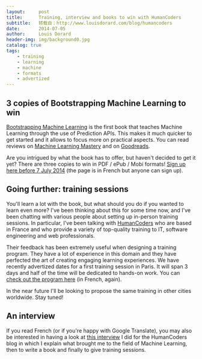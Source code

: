 ```yaml
---
layout:     post
title:      Training, interview and books to win with HumanCoders
subtitle:   转载自：http://www.louisdorard.com/blog/humancoders
date:       2014-07-05
author:     Louis Dorard
header-img: img/background0.jpg
catalog: true
tags:
    - training
    - learning
    - machine
    - formats
    - advertized
---
```


## 3 copies of Bootstrapping Machine Learning to win

[Bootstrapping Machine Learning](http://www.louisdorard.com/machine-learning-book) is the first book that teaches Machine Learning through the use of Prediction APIs. This makes it much quicker to get started and it allows to focus more on practical aspects. You can read reviews on [Machine Learning Mastery](http://machinelearningmastery.com/bootstrapping-machine-learning-book-review) and on [Goodreads](https://www.goodreads.com/book/show/22515367-bootstrapping-machine-learning).

Are you intrigued by what the book has to offer, but haven't decided to get it yet? There are three copies to win in PDF / ePub / Mobi formats! [Sign up here before 7 July 2014](http://contest.humancoders.com/contests/26-machine-learning-book) (the page is in French but anyone can sign up).

## Going further: training sessions

You'll learn a lot with the book, but what should you do if you wanted to learn even more? I've been thinking about this for some time now, and I've been chatting with various people about setting up in-person training sessions. In particular, I've been talking with [HumanCoders](http://humancoders.com/.) who are based in France and who provide a variety of top-quality training to IT, software engineering and web professionals.

Their feedback has been extremely useful when designing a training program. They have a lot of experience in this domain and they have perfected the art of creating engaging learning experiences. We have recently advertized dates for a first training session in Paris. It will span 3 days and half of the time will be dedicated to hands-on work. You can [check out the program here](http://formations.humancoders.com/formations/machine-learning) (in French, again).

In the near future I'll be looking to propose the same training in other cities worldwide. Stay tuned!

## An interview

If you read French (or if you're happy with Google Translate), you may also be interested in having a look at [this interview](http://blog.humancoders.com/interview-louis-dorard-formateur-machine-learning-1239) I did for the HumanCoders blog in which I explain what brought me to the field of Machine Learning, then to write a book and finally to give training sessions.
